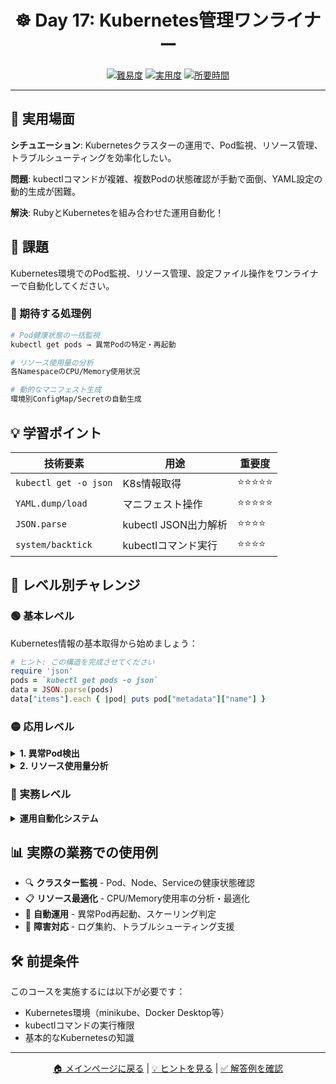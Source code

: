 <div align="center">

# ☸️ Day 17: Kubernetes管理ワンライナー

[![難易度](https://img.shields.io/badge/難易度-🔴%20上級-red?style=flat-square)](#)
[![実用度](https://img.shields.io/badge/実用度-⭐⭐⭐⭐⭐-yellow?style=flat-square)](#)
[![所要時間](https://img.shields.io/badge/所要時間-45分-blue?style=flat-square)](#)

</div>

---

## 🎯 実用場面

**シチュエーション**: Kubernetesクラスターの運用で、Pod監視、リソース管理、トラブルシューティングを効率化したい。

**問題**: kubectlコマンドが複雑、複数Podの状態確認が手動で面倒、YAML設定の動的生成が困難。

**解決**: RubyとKubernetesを組み合わせた運用自動化！

## 📝 課題

Kubernetes環境でのPod監視、リソース管理、設定ファイル操作をワンライナーで自動化してください。

### 🎯 期待する処理例
```bash
# Pod健康状態の一括監視
kubectl get pods → 異常Podの特定・再起動

# リソース使用量の分析
各NamespaceのCPU/Memory使用状況

# 動的なマニフェスト生成
環境別ConfigMap/Secretの自動生成
```

## 💡 学習ポイント

| 技術要素 | 用途 | 重要度 |
|----------|------|--------|
| `kubectl get -o json` | K8s情報取得 | ⭐⭐⭐⭐⭐ |
| `YAML.dump/load` | マニフェスト操作 | ⭐⭐⭐⭐⭐ |
| `JSON.parse` | kubectl JSON出力解析 | ⭐⭐⭐⭐ |
| `system/backtick` | kubectlコマンド実行 | ⭐⭐⭐⭐ |

## 🚀 レベル別チャレンジ

### 🟢 基本レベル
Kubernetes情報の基本取得から始めましょう：

```ruby
# ヒント: この構造を完成させてください
require 'json'
pods = `kubectl get pods -o json`
data = JSON.parse(pods)
data["items"].each { |pod| puts pod["metadata"]["name"] }
```

### 🟡 応用レベル

<details>
<summary><strong>1. 異常Pod検出</strong></summary>

```ruby
# Running以外のPodを特定
require 'json'
pods = JSON.parse(`kubectl get pods -o json`)
abnormal = pods["items"].select { |pod| pod["status"]["phase"] != "Running" }
```

</details>

<details>
<summary><strong>2. リソース使用量分析</strong></summary>

```ruby
# Namespace別のPod数とリソース要求
namespaces = `kubectl get namespaces -o name`.lines.map(&:strip)
namespaces.each do |ns|
  pod_count = `kubectl get pods -n #{ns} --no-headers | wc -l`.to_i
  puts "#{ns}: #{pod_count} pods"
end
```

</details>

### 🔴 実務レベル

<details>
<summary><strong>運用自動化システム</strong></summary>

クラスター全体の健康監視、自動スケーリング判定、アラート通知を統合したシステムを1行で実装。

</details>

## 📊 実際の業務での使用例

- 🔍 **クラスター監視** - Pod、Node、Serviceの健康状態確認
- 📋 **リソース最適化** - CPU/Memory使用率の分析・最適化
- 🔄 **自動運用** - 異常Pod再起動、スケーリング判定
- 🚨 **障害対応** - ログ集約、トラブルシューティング支援

## 🛠️ 前提条件

このコースを実施するには以下が必要です：

- Kubernetes環境（minikube、Docker Desktop等）
- kubectlコマンドの実行権限
- 基本的なKubernetesの知識

---

<div align="center">

[🏠 メインページに戻る](../../../README.md) | [💡 ヒントを見る](hints.md) | [✅ 解答例を確認](solution.rb)

</div>